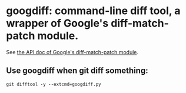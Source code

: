 
# googdiff: command-line diff tool, a wrapper of Google's diff-match-patch module.

See [the API doc of Google's diff-match-patch
module](https://github.com/google/diff-match-patch).

## Use googdiff when git diff something:

```
git difftool -y --extcmd=googdiff.py
```
